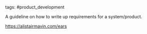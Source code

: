 tags: #product_development 

A guideline on how to write up requirements for a system/product. 

https://alistairmavin.com/ears
